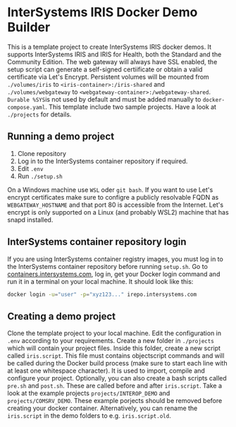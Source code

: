 # InterSystems IRIS Docker Demo Builder

This is a template project to create InterSystems IRIS docker demos. It supports InterSystems IRIS and IRIS for Health, both the Standard and the Community Edition. The web gateway will always have SSL enabled, the setup script can generate a self-signed certiificate or obtain a valid certificate via Let's Encrypt. Persistent volumes will be mounted from `./volumes/iris` to `<iris-container>:/iris-shared` and `./volumes/webgateway` to `<webgateway-container>:/webgateway-shared`. `Durable %SYS`is not used by default and must be added manually to `docker-compose.yaml`. This template include two sample projects. Have a look at `./projects` for details.

## Running a demo project

1. Clone repository
2. Log in to the InterSystems container repository if required.
3. Edit `.env`
4. Run `./setup.sh`

On a Windows machine use `WSL` oder `git bash`. If you want to use Let's encrypt certificates make sure to configre a publicly resolvable FQDN as `WEBGATEWAY_HOSTNAME` and that port 80 is accessible from the Internet. Let's encrypt is only supported on a Linux (and probably WSL2) machine that has snapd installed. 

## InterSystems container repository login

If you are using InterSystems container registry images, you must log in to the InterSystems container repository before running `setup.sh`. Go to [containers.intersystems.com](https://containers.intersystems.com), log in, get your Docker login command and run it in a terminal on your local machine. It should look like this:

```bash
docker login -u="user" -p="xyz123..." irepo.intersystems.com
```

## Creating a demo project

Clone the template project to your local machine. Edit the configuration in `.env` according to your requirements. Create a new folder in `./projects` which will contain your project files. Inside this folder, create a new script called `iris.script`. This file must contains objectscript commands and will be called during the Docker build process (make sure to start each line with at least one whitespace character). It is used to import, compile and configure your project. Optionally, you can also create a bash scripts called `pre.sh` and `post.sh`. These are called before and after `iris.script`. Take a look at the example projects `projects/INTEROP_DEMO` and `projects/COMSRV_DEMO`. These example porjects should be removed before creating your docker container. Alternatively, you can rename the `iris.script` in the demo folders to e.g. `iris.script.old`.


